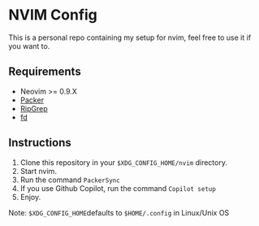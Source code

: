 # NVIM Config

This is a personal repo containing my setup for nvim, feel free to use it if you want to.

## Requirements

- Neovim >= 0.9.X
- [Packer](https://github.com/wbthomason/packer.nvim)
- [RipGrep](https://github.com/BurntSushi/ripgrep)
- [fd](https://github.com/sharkdp/fd)

## Instructions

1. Clone this repository in your ```$XDG_CONFIG_HOME/nvim``` directory.
2. Start nvim.
3. Run the command ```PackerSync```
4. If you use Github Copilot, run the command ```Copilot setup```
5. Enjoy.

Note: ```$XDG_CONFIG_HOME```defaults to ```$HOME/.config``` in Linux/Unix OS
